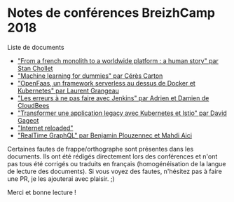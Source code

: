 # Notes de conférences BreizhCamp 2018

Liste de documents

- ["From a french monolith to a worldwide platform : a human story" par Stan Chollet](./dailymotion_monolith_to_kubernetes.md)
- ["Machine learning for dummies" par Cérès Carton](./machine_learning.md)
- ["OpenFaas, un framework serverless au dessus de Docker et Kubernetes" par Laurent Grangeau](./openfaas_framework_serverless.md)
- ["Les erreurs à ne pas faire avec Jenkins" par Adrien et Damien de CloudBees](./erreurs_jenkins.md)
- ["Transformer une application legacy avec Kubernetes et Istio" par David Gageot](./docker_kubernetes_istio.md)
- ["Internet reloaded"](./internet_reloaded.md)
- ["RealTime GraphQL" par Benjamin Plouzennec et Mahdi Aici](./realtime_graphql.md)

Certaines fautes de frappe/orthographe sont présentes dans les documents. Ils ont été rédigés directement lors des conférences et n'ont pas tous été corrigés ou traduits en français (homogénéisation de la langue de lecture des documents). Si vous voyez des fautes, n'hésitez pas à faire une PR, je les ajouterai avec plaisir. ;)

Merci et bonne lecture  !